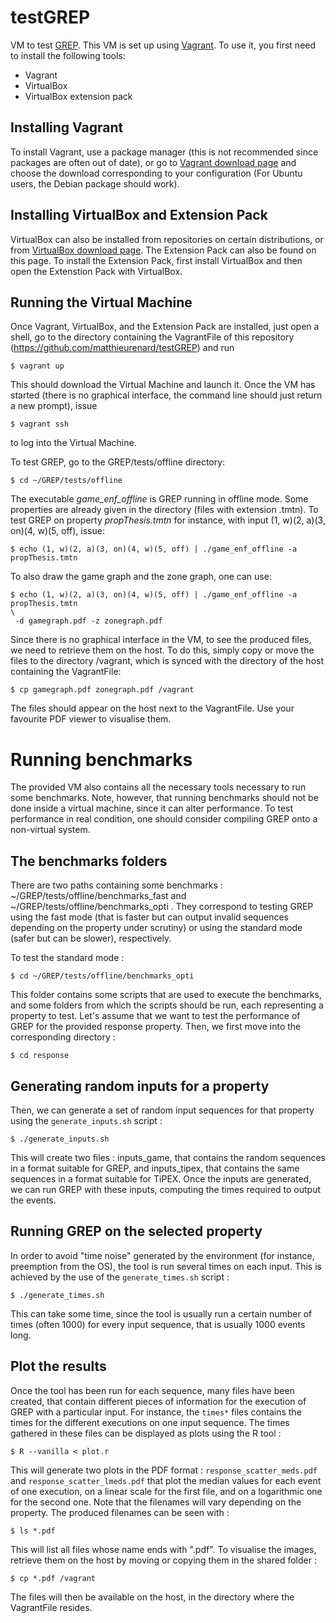 # testGREP

VM to test [GREP](https://github.com/matthieurenard/GREP).
This VM is set up using [Vagrant](https://vagrantup.com).
To use it, you first need to install the following tools:
* Vagrant
* VirtualBox
* VirtualBox extension pack

## Installing Vagrant

To install Vagrant, use a package manager (this is not recommended since 
packages are often out of date), or go to [Vagrant download 
page](https://vagrantup.com/downloads.html) and choose the download 
corresponding to your configuration (For Ubuntu users, the Debian package should 
work).

## Installing VirtualBox and Extension Pack

VirtualBox can also be installed from repositories on certain distributions, or 
from [VirtualBox download page](https://www.virtualbox.org/wiki/Downloads).
The Extension Pack can also be found on this page.
To install the Extension Pack, first install VirtualBox and then open the 
Extenstion Pack with VirtualBox.

## Running the Virtual Machine

Once Vagrant, VirtualBox, and the Extension Pack are installed, just open a 
shell, go to the directory containing the VagrantFile of this repository 
(https://github.com/matthieurenard/testGREP) and run

```
$ vagrant up
```

This should download the Virtual Machine and launch it.
Once the VM has started (there is no graphical interface, the command line 
should just return a new prompt), issue

```
$ vagrant ssh
```

to log into the Virtual Machine.

To test GREP, go to the GREP/tests/offline directory:

```
$ cd ~/GREP/tests/offline
```

The executable *game_enf_offline* is GREP running in offline mode. Some
properties are already given in the directory (files with extension .tmtn). To
test GREP on property *propThesis.tmtn* for instance, with input (1, w)(2,
a)(3, on)(4, w)(5, off), issue:

```
$ echo (1, w)(2, a)(3, on)(4, w)(5, off) | ./game_enf_offline -a propThesis.tmtn
```

To also draw the game graph and the zone graph, one can use:

```
$ echo (1, w)(2, a)(3, on)(4, w)(5, off) | ./game_enf_offline -a propThesis.tmtn 
\
 -d gamegraph.pdf -z zonegraph.pdf
```

Since there is no graphical interface in the VM, to see the produced files, we 
need to retrieve them on the host.
To do this, simply copy or move the files to the directory /vagrant, which is 
synced with the directory of the host containing the VagrantFile:

```
$ cp gamegraph.pdf zonegraph.pdf /vagrant
```

The files should appear on the host next to the VagrantFile.
Use your favourite PDF viewer to visualise them.

# Running benchmarks

The provided VM also contains all the necessary tools necessary to run some 
benchmarks.
Note, however, that running benchmarks should not be done inside a virtual 
machine, since it can alter performance. To test performance in real condition, 
one should consider compiling GREP onto a non-virtual system.

## The benchmarks folders

There are two paths containing some benchmarks :
~/GREP/tests/offline/benchmarks_fast and ~/GREP/tests/offline/benchmarks_opti .
They correspond to testing GREP using the fast mode (that is faster but can 
output invalid sequences depending on the property under scrutiny) or using the 
standard mode (safer but can be slower), respectively.

To test the standard mode :

```
$ cd ~/GREP/tests/offline/benchmarks_opti
```

This folder contains some scripts that are used to execute the benchmarks, and 
some folders from which the scripts should be run, each representing a property 
to test. Let's assume that
we want to test the performance of GREP for the provided response property. 
Then, we first move into the corresponding directory :

```
$ cd response
```

## Generating random inputs for a property

Then, we can generate a set of random input sequences for that property using 
the `generate_inputs.sh` script :

```
$ ./generate_inputs.sh
```

This will create two files : inputs_game, that contains the random sequences in 
a format suitable for GREP, and inputs_tipex, that contains the same sequences 
in a format suitable for TiPEX.
Once the inputs are generated, we can run GREP with these inputs, computing the 
times required to output the events.

## Running GREP on the selected property

In order to avoid "time noise" generated by the environment (for instance, 
preemption
from the OS), the tool is run several times on each input. This is achieved by 
the use of the `generate_times.sh` script :

```
$ ./generate_times.sh
```

This can take some time, since the tool is usually run a certain number of times 
(often 1000) for every input sequence, that is usually 1000 events long.

## Plot the results

Once the tool has been run for each sequence, many files have been created, that 
contain different pieces of information for the execution of GREP with a 
particular input. For instance, the `times*` files contains the times for the 
different executions on one input sequence.
The times gathered in these files can be displayed as plots using the R tool :

```
$ R --vanilla < plot.r
```

This will generate two plots in the PDF format : `response_scatter_meds.pdf` and 
`response_scatter_lmeds.pdf` that plot the median values for each event of one 
execution, on a linear scale for the first file, and on a logarithmic one for 
the second one. Note that the filenames will vary depending on the property. The 
produced filenames can be seen with :

```
$ ls *.pdf
```

This will list all files whose name ends with ".pdf".
To visualise the images, retrieve them on the host by moving or copying them in 
the shared folder :

```
$ cp *.pdf /vagrant
```

The files will then be available on the host, in the directory where the 
VagrantFile resides.

